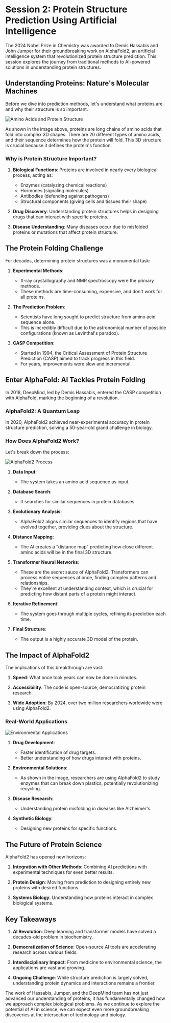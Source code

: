 # Session 2: Protein Structure Prediction Using Artificial Intelligence

The 2024 Nobel Prize in Chemistry was awarded to Demis Hassabis and John Jumper for their groundbreaking work on AlphaFold2, an artificial intelligence system that revolutionized protein structure prediction. This session explores the journey from traditional methods to AI-powered solutions in understanding protein structures.

## Understanding Proteins: Nature's Molecular Machines

Before we dive into prediction methods, let's understand what proteins are and why their structure is so important.

![Amino Acids and Protein Structure](figs/fig1_ke_en_24_A.jpeg)

As shown in the image above, proteins are long chains of amino acids that fold into complex 3D shapes. There are 20 different types of amino acids, and their sequence determines how the protein will fold. This 3D structure is crucial because it defines the protein's function.

### Why is Protein Structure Important?

1. **Biological Functions**: Proteins are involved in nearly every biological process, acting as:

   - Enzymes (catalyzing chemical reactions)
   - Hormones (signaling molecules)
   - Antibodies (defending against pathogens)
   - Structural components (giving cells and tissues their shape)

2. **Drug Discovery**: Understanding protein structures helps in designing drugs that can interact with specific proteins.

3. **Disease Understanding**: Many diseases occur due to misfolded proteins or mutations that affect protein structure.

## The Protein Folding Challenge

For decades, determining protein structures was a monumental task:

1. **Experimental Methods**:

   - X-ray crystallography and NMR spectroscopy were the primary methods.
   - These methods are time-consuming, expensive, and don't work for all proteins.

2. **The Prediction Problem**:

   - Scientists have long sought to predict structure from amino acid sequence alone.
   - This is incredibly difficult due to the astronomical number of possible configurations (known as Levinthal's paradox).

3. **CASP Competition**:
   - Started in 1994, the Critical Assessment of Protein Structure Prediction (CASP) aimed to track progress in this field.
   - For years, improvements were slow and incremental.

## Enter AlphaFold: AI Tackles Protein Folding

In 2018, DeepMind, led by Demis Hassabis, entered the CASP competition with AlphaFold, marking the beginning of a revolution.

### AlphaFold2: A Quantum Leap

In 2020, AlphaFold2 achieved near-experimental accuracy in protein structure prediction, solving a 50-year-old grand challenge in biology.

### How Does AlphaFold2 Work?

Let's break down the process:

![AlphaFold2 Process](figs/fig2_ke_en_24.jpeg)

1. **Data Input**:

   - The system takes an amino acid sequence as input.

2. **Database Search**:

   - It searches for similar sequences in protein databases.

3. **Evolutionary Analysis**:

   - AlphaFold2 aligns similar sequences to identify regions that have evolved together, providing clues about the structure.

4. **Distance Mapping**:

   - The AI creates a "distance map" predicting how close different amino acids will be in the final 3D structure.

5. **Transformer Neural Networks**:

   - These are the secret sauce of AlphaFold2. Transformers can process entire sequences at once, finding complex patterns and relationships.
   - They're excellent at understanding context, which is crucial for predicting how distant parts of a protein might interact.

6. **Iterative Refinement**:

   - The system goes through multiple cycles, refining its prediction each time.

7. **Final Structure**:
   - The output is a highly accurate 3D model of the protein.

## The Impact of AlphaFold2

The implications of this breakthrough are vast:

1. **Speed**: What once took years can now be done in minutes.

2. **Accessibility**: The code is open-source, democratizing protein research.

3. **Wide Adoption**: By 2024, over two million researchers worldwide were using AlphaFold2.

### Real-World Applications

![Environmental Applications](figs/fig5_ke_en_24.jpeg)

1. **Drug Development**:

   - Faster identification of drug targets.
   - Better understanding of how drugs interact with proteins.

2. **Environmental Solutions**:

   - As shown in the image, researchers are using AlphaFold2 to study enzymes that can break down plastics, potentially revolutionizing recycling.

3. **Disease Research**:

   - Understanding protein misfolding in diseases like Alzheimer's.

4. **Synthetic Biology**:
   - Designing new proteins for specific functions.

## The Future of Protein Science

AlphaFold2 has opened new horizons:

1. **Integration with Other Methods**: Combining AI predictions with experimental techniques for even better results.

2. **Protein Design**: Moving from prediction to designing entirely new proteins with desired functions.

3. **Systems Biology**: Understanding how proteins interact in complex biological systems.

## Key Takeaways

1. **AI Revolution**: Deep learning and transformer models have solved a decades-old problem in biochemistry.

2. **Democratization of Science**: Open-source AI tools are accelerating research across various fields.

3. **Interdisciplinary Impact**: From medicine to environmental science, the applications are vast and growing.

4. **Ongoing Challenge**: While structure prediction is largely solved, understanding protein dynamics and interactions remains a frontier.

The work of Hassabis, Jumper, and the DeepMind team has not just advanced our understanding of proteins; it has fundamentally changed how we approach complex biological problems. As we continue to explore the potential of AI in science, we can expect even more groundbreaking discoveries at the intersection of technology and biology.
